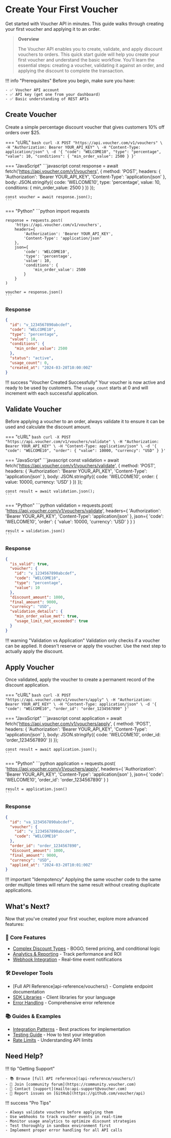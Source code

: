 # Create Your First Voucher

Get started with Voucher API in minutes. This guide walks through creating your first voucher and applying it to an order.

> **Overview**
> 
> The Voucher API enables you to create, validate, and apply discount vouchers to orders. This quick start guide will help you create your first voucher and understand the basic workflow. You'll learn the essential steps: creating a voucher, validating it against an order, and applying the discount to complete the transaction.

!!! info "Prerequisites"
    Before you begin, make sure you have:
    
    - ✅ Voucher API account
    - ✅ API key (get one from your dashboard)
    - ✅ Basic understanding of REST APIs

## Create Voucher

Create a simple percentage discount voucher that gives customers 10% off orders over $25.

=== "cURL"
    ```bash
    curl -X POST "https://api.voucher.com/v1/vouchers" \
      -H "Authorization: Bearer YOUR_API_KEY" \
      -H "Content-Type: application/json" \
      -d '{
        "code": "WELCOME10",
        "type": "percentage",
        "value": 10,
        "conditions": {
          "min_order_value": 2500
        }
      }'
    ```

=== "JavaScript"
    ```javascript
    const response = await fetch('https://api.voucher.com/v1/vouchers', {
      method: 'POST',
      headers: {
        'Authorization': 'Bearer YOUR_API_KEY',
        'Content-Type': 'application/json'
      },
      body: JSON.stringify({
        code: 'WELCOME10',
        type: 'percentage',
        value: 10,
        conditions: {
          min_order_value: 2500
        }
      })
    });
    
    const voucher = await response.json();
    ```

=== "Python"
    ```python
    import requests

    response = requests.post(
        'https://api.voucher.com/v1/vouchers',
        headers={
            'Authorization': 'Bearer YOUR_API_KEY',
            'Content-Type': 'application/json'
        },
        json={
            'code': 'WELCOME10',
            'type': 'percentage',
            'value': 10,
            'conditions': {
                'min_order_value': 2500
            }
        }
    )
    
    voucher = response.json()
    ```

### Response

```json
{
  "id": "v_1234567890abcdef",
  "code": "WELCOME10",
  "type": "percentage",
  "value": 10,
  "conditions": {
    "min_order_value": 2500
  },
  "status": "active",
  "usage_count": 0,
  "created_at": "2024-03-20T10:00:00Z"
}
```

!!! success "Voucher Created Successfully"
    Your voucher is now active and ready to be used by customers. The `usage_count` starts at 0 and will increment with each successful application.

## Validate Voucher

Before applying a voucher to an order, always validate it to ensure it can be used and calculate the discount amount.

=== "cURL"
    ```bash
    curl -X POST "https://api.voucher.com/v1/vouchers/validate" \
      -H "Authorization: Bearer YOUR_API_KEY" \
      -H "Content-Type: application/json" \
      -d '{
        "code": "WELCOME10",
        "order": {
          "value": 10000,
          "currency": "USD"
        }
      }'
    ```

=== "JavaScript"
    ```javascript
    const validation = await fetch('https://api.voucher.com/v1/vouchers/validate', {
      method: 'POST',
      headers: {
        'Authorization': 'Bearer YOUR_API_KEY',
        'Content-Type': 'application/json'
      },
      body: JSON.stringify({
        code: 'WELCOME10',
        order: {
          value: 10000,
          currency: 'USD'
        }
      })
    });
    
    const result = await validation.json();
    ```

=== "Python"
    ```python
    validation = requests.post(
        'https://api.voucher.com/v1/vouchers/validate',
        headers={
            'Authorization': 'Bearer YOUR_API_KEY',
            'Content-Type': 'application/json'
        },
        json={
            'code': 'WELCOME10',
            'order': {
                'value': 10000,
                'currency': 'USD'
            }
        }
    )
    
    result = validation.json()
    ```

### Response

```json
{
  "is_valid": true,
  "voucher": {
    "id": "v_1234567890abcdef",
    "code": "WELCOME10",
    "type": "percentage",
    "value": 10
  },
  "discount_amount": 1000,
  "final_amount": 9000,
  "currency": "USD",
  "validation_details": {
    "min_order_value_met": true,
    "usage_limit_not_exceeded": true
  }
}
```

!!! warning "Validation vs Application"
    Validation only checks if a voucher can be applied. It doesn't reserve or apply the voucher. Use the next step to actually apply the discount.

## Apply Voucher

Once validated, apply the voucher to create a permanent record of the discount application.

=== "cURL"
    ```bash
    curl -X POST "https://api.voucher.com/v1/vouchers/apply" \
      -H "Authorization: Bearer YOUR_API_KEY" \
      -H "Content-Type: application/json" \
      -d '{
        "code": "WELCOME10",
        "order_id": "order_1234567890"
      }'
    ```

=== "JavaScript"
    ```javascript
    const application = await fetch('https://api.voucher.com/v1/vouchers/apply', {
      method: 'POST',
      headers: {
        'Authorization': 'Bearer YOUR_API_KEY',
        'Content-Type': 'application/json'
      },
      body: JSON.stringify({
        code: 'WELCOME10',
        order_id: 'order_1234567890'
      })
    });
    
    const result = await application.json();
    ```

=== "Python"
    ```python
    application = requests.post(
        'https://api.voucher.com/v1/vouchers/apply',
        headers={
            'Authorization': 'Bearer YOUR_API_KEY',
            'Content-Type': 'application/json'
        },
        json={
            'code': 'WELCOME10',
            'order_id': 'order_1234567890'
        }
    )
    
    result = application.json()
    ```

### Response

```json
{
  "id": "va_1234567890abcdef",
  "voucher": {
    "id": "v_1234567890abcdef",
    "code": "WELCOME10"
  },
  "order_id": "order_1234567890",
  "discount_amount": 1000,
  "final_amount": 9000,
  "currency": "USD",
  "applied_at": "2024-03-20T10:01:00Z"
}
```

!!! important "Idempotency"
    Applying the same voucher code to the same order multiple times will return the same result without creating duplicate applications.

## What's Next?

Now that you've created your first voucher, explore more advanced features:

### 🎯 **Core Features**
- [Complex Discount Types](guides/complex-discounts/) - BOGO, tiered pricing, and conditional logic
- [Analytics & Reporting](api-reference/analytics/) - Track performance and ROI
- [Webhook Integration](reference/webhooks/) - Real-time event notifications

### 🛠️ **Developer Tools**
- [Full API Reference]api-reference/vouchers/) - Complete endpoint documentation
- [SDK Libraries](sdks/javascript/) - Client libraries for your language
- [Error Handling](reference/errors/) - Comprehensive error reference

### 📚 **Guides & Examples**
- [Integration Patterns](guides/integration-patterns/) - Best practices for implementation
- [Testing Guide](sdks/testing/) - How to test your integration
- [Rate Limits](reference/rate-limits/) - Understanding API limits

## Need Help?

!!! tip "Getting Support"
    
    - 📚 Browse [full API reference](api-reference/vouchers/)
    - 💬 Join [community forum](https://community.voucher.com)
    - 📧 Contact [support](mailto:api-support@voucher.com)
    - 🐛 Report issues on [GitHub](https://github.com/voucher/api)

!!! success "Pro Tips"
    
    - Always validate vouchers before applying them
    - Use webhooks to track voucher events in real-time
    - Monitor usage analytics to optimize discount strategies
    - Test thoroughly in sandbox environment first
    - Implement proper error handling for all API calls